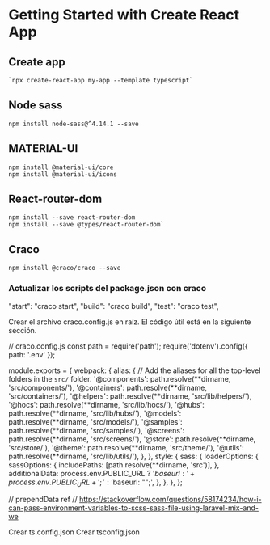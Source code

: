 # Getting Started with Create React App

## Create app

```
`npx create-react-app my-app --template typescript`
```

## Node sass

```
npm install node-sass@^4.14.1 --save
```

## MATERIAL-UI

```
npm install @material-ui/core
npm install @material-ui/icons
```

## React-router-dom

```
npm install --save react-router-dom
npm install --save @types/react-router-dom`
```

## Craco

```
npm install @craco/craco --save
```

### Actualizar los scripts del package.json con craco

"start": "craco start",
"build": "craco build",
"test": "craco test",

Crear el archivo craco.config.js en raíz. El código útil está en la siguiente sección.

// craco.config.js
const path = require('path');
require('dotenv').config({ path: '.env' });

module.exports = {
webpack: {
alias: {
// Add the aliases for all the top-level folders in the `src/` folder.
'@components': path.resolve(**dirname, 'src/components/'),
'@containers': path.resolve(**dirname, 'src/containers/'),
'@helpers': path.resolve(**dirname, 'src/lib/helpers/'),
'@hocs': path.resolve(**dirname, 'src/lib/hocs/'),
'@hubs': path.resolve(**dirname, 'src/lib/hubs/'),
'@models': path.resolve(**dirname, 'src/models/'),
'@samples': path.resolve(**dirname, 'src/samples/'),
'@screens': path.resolve(**dirname, 'src/screens/'),
'@store': path.resolve(**dirname, 'src/store/'),
'@theme': path.resolve(**dirname, 'src/theme/'),
'@utils': path.resolve(**dirname, 'src/lib/utils/'),
},
},
style: {
sass: {
loaderOptions: {
sassOptions: {
includePaths: [path.resolve(**dirname, 'src')],
},
additionalData: process.env.PUBLIC_URL
? '$baseurl: ' + process.env.PUBLIC_URL + ';'
          : '$baseurl: "";',
},
},
},
};

// prependData ref
// https://stackoverflow.com/questions/58174234/how-i-can-pass-environment-variables-to-scss-sass-file-using-laravel-mix-and-we

Crear ts.config.json
Crear tsconfig.json
